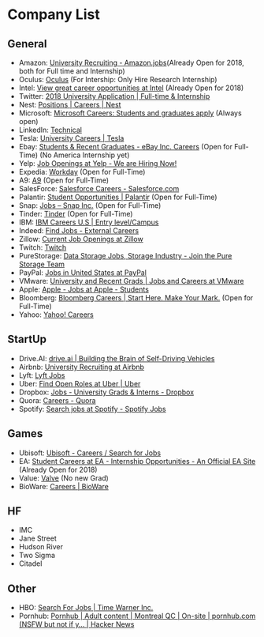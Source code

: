 # Company List
## General
- Amazon: [University Recruiting - Amazon.jobs](https://www.amazon.jobs/en/business_categories/university-recruiting?base_query=&loc_query=&job_count=10&result_limit=10&sort=relevant&business_category%5B%5D=university-recruiting&cache)(Already Open for 2018, both for Full time and Internship)
- Oculus: [Oculus](https://www3.oculus.com/en-us/careers/) (For Intership: Only Hire Research Internship)
- Intel: [View great career opportunities at Intel](http://jobs.intel.com/ListJobs/All/Search/jobtitle/intern/keyword/software%20engineer/) (Already Open for 2018)
- Twitter: [2018 University Application | Full-time & Internship](https://careers.twitter.com/en/work-for-twitter/2018-university-application-full-time-internship.html)
- Nest: [Positions | Careers | Nest](https://nest.com/careers/positions/)
- Microsoft: [Microsoft Careers: Students and graduates apply](https://careers.microsoft.com/students/apply?rg=US&jf=9&el=3&jt=2) (Always open)
- LinkedIn: [Technical](https://studentcareers.linkedin.com/internships/technical) 
- Tesla: [University Careers | Tesla](https://www.tesla.com/careers/university)
- Ebay: [Students & Recent Graduates - eBay Inc. Careers](https://careers.ebayinc.com/join-our-team/students-recent-graduates/) (Open for Full-Time) (No America Internship yet)
- Yelp: [Job Openings at Yelp - We are Hiring Now!](https://www.yelp.com/careers/job-openings)
- Expedia: [Workday](https://expedia.wd5.myworkdayjobs.com/search/jobs/) (Open for Full-Time)
- A9: [A9](https://www.a9.com/work-with-us/jobs.html) (Open for Full-Time)
- SalesForce: [Salesforce Careers - Salesforce.com](http://salesforce.careermount.com/)
- Palantir: [Student Opportunities | Palantir](https://www.palantir.com/students/) (Open for Full-Time)
- Snap: [Jobs – Snap Inc.](https://www.snap.com/jobs/?roles=Engineering) (Open for Full-Time)
- Tinder: [Tinder](https://www.gotinder.com/jobs) (Open for Full-Time)
- IBM: [IBM Careers U.S | Entry level/Campus](http://www-03.ibm.com/employment/us/entry_level_campus.shtml)
- Indeed: [Find Jobs - External Careers](https://www.indeed.jobs/career)
- Zillow: [Current Job Openings at Zillow](https://www.zillow.com/jobs/openings/)
- Twitch: [Twitch](https://jobs.lever.co/twitch)
- PureStorage: [Data Storage Jobs, Storage Industry - Join the Pure Storage Team](https://www.purestorage.com/company/careers.html)
- PayPal: [Jobs in United States at PayPal](https://jobsearch.paypal-corp.com/search?keywords=&facetcountry=us&location=&facetcategory=)
- VMware: [University and Recent Grads | Jobs and Careers at VMware](https://careers.vmware.com/university)
- Apple: [Apple - Jobs at Apple - Students](https://www.apple.com/jobs/us/students.html)
- Bloomberg: [Bloomberg Careers | Start Here. Make Your Mark.](https://www.bloomberg.com/careers/) (Open for Full-Time)
- Yahoo: [Yahoo! Careers](https://careers.yahoo.com/gb/)

## StartUp
- Drive.AI: [drive.ai | Building the Brain of Self-Driving Vehicles](https://www.drive.ai/careers/)
- Airbnb: [University Recruiting at Airbnb](https://www.airbnb.com/careers/university)
- Lyft: [Lyft Jobs](https://www.lyft.com/jobs)
- Uber: [Find Open Roles at Uber | Uber](https://www.uber.com/careers/list/?city=all&country=all&keywords=%23univrecruiting&subteam=all&team=all)
- Dropbox: [Jobs - University Grads & Interns - Dropbox](https://www.dropbox.com/jobs/teams/eng_university_grads#open-positions)
- Quora: [Careers - Quora](https://www.quora.com/careers)
- Spotify: [Search jobs at Spotify - Spotify Jobs](https://www.spotifyjobs.com/search-jobs/)

## Games
- Ubisoft: [Ubisoft - Careers / Search for Jobs](https://www.ubisoft.com/en-US/careers/search.aspx)
- EA: [Student Careers at EA - Internship Opportunities - An Official EA Site](https://www.ea.com/careers/students) (Already Open for 2018)
- Value: [Valve](http://www.valvesoftware.com/jobs/index.html) (No new Grad)
- BioWare: [Careers | BioWare](http://www.bioware.com/en/careers/#current-openings)

## HF
- IMC
- Jane Street
- Hudson River
- Two Sigma
- Citadel

## Other
- HBO: [Search For Jobs | Time Warner Inc.](http://www.timewarner.com/careers/job-search)
- Pornhub: [Pornhub | Adult content | Montreal QC | On-site | pornhub.com (NSFW but not if y… | Hacker News](https://news.ycombinator.com/item?id=14901805)
